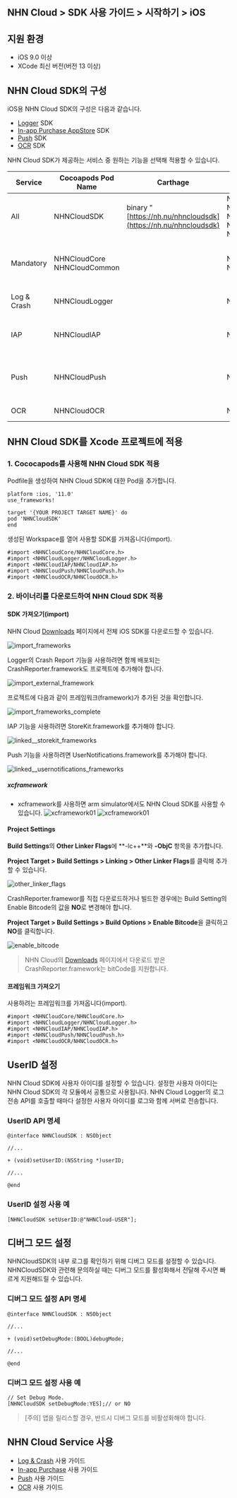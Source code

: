 ## NHN Cloud > SDK 사용 가이드 > 시작하기 > iOS

## 지원 환경

* iOS 9.0 이상
* XCode 최신 버전(버전 13 이상)

## NHN Cloud SDK의 구성

iOS용 NHN Cloud SDK의 구성은 다음과 같습니다.

* [Logger](https://docs.toast.com/ko/TOAST/ko/toast-sdk/log-collector-ios/) SDK
* [In-app Purchase AppStore](https://docs.toast.com/ko/TOAST/ko/toast-sdk/iap-ios/) SDK
* [Push](https://docs.toast.com/ko/TOAST/ko/toast-sdk/push-ios/) SDK
* [OCR](https://docs.toast.com/ko/TOAST/ko/toast-sdk/creditcard-recognizer-ios) SDK
    
NHN Cloud SDK가 제공하는 서비스 중 원하는 기능을 선택해 적용할 수 있습니다.

| Service | Cocoapods Pod Name | Carthage | Framework | Deployment Target | Dependency | Build Settings |
| --- | --- | --- | --- | --- | --- | --- |
| All | NHNCloudSDK | binary "[https://nh.nu/nhncloudsdk](https://nh.nu/nhncloudsdk) | NHNCloudCore.framework<br>NHNCloudCommon.framework<br>NHNCloudLogger.framework<br>NHNCloudIAP.framework<br>NHNCloudPush.framework |  |  |  |
| Mandatory | NHNCloudCore<br>NHNCloudCommon |  | NHNCloudCore.framework<br>NHNCloudCommon.framework | 9.0 |  | OTHER\_LDFLAGS = (<br>"-ObjC",<br>"-lc++"<br>); |
| Log & Crash | NHNCloudLogger |  | NHNCloudLogger.framework | 9.0 | [External & Optional]<br>\* CrashReporter.framework (NHNCloud) |  |
| IAP | NHNCloudIAP |  | NHNCloudIAP.framework | 9.0 | \* StoreKit.framework<br><br>[Optional]<br>\* libsqlite3.tdb |  |
| Push | NHNCloudPush |  | NHNCloudPush.framework | 9.0 | \* UserNotifications.framework<br><br>[Optional]<br>\* PushKit.framework |  |
| OCR | NHNCloudOCR |  | NHNCloudOCR.framework | 11.0 | \* Vision.framework<br>\* AVFoundation.framework |  |

## NHN Cloud SDK를 Xcode 프로젝트에 적용

### 1. Cococapods를 사용해 NHN Cloud SDK 적용

Podfile을 생성하여 NHN Cloud SDK에 대한 Pod을 추가합니다.

```podspec
platform :ios, '11.0'
use_frameworks!

target '{YOUR PROJECT TARGET NAME}' do
pod 'NHNCloudSDK'
end
```

생성된 Workspace를 열어 사용할 SDK를 가져옵니다(import).

```objc
#import <NHNCloudCore/NHNCloudCore.h>
#import <NHNCloudLogger/NHNCloudLogger.h>
#import <NHNCloudIAP/NHNCloudIAP.h>
#import <NHNCloudPush/NHNCloudPush.h>
#import <NHNCloudOCR/NHNCloudOCR.h>
```

### 2. 바이너리를 다운로드하여 NHN Cloud SDK 적용

#### SDK 가져오기(import)

NHN Cloud [Downloads](https://docs.toast.com/ko/Download/#toast-sdk) 페이지에서 전체 iOS SDK를 다운로드할 수 있습니다.

![import_frameworks](https://static.toastoven.net/toastcloud/sdk/ios/overview_import_frameworks_folder_202206.png)

Logger의 Crash Report 기능을 사용하려면 함께 배포되는 CrashReporter.framework도 프로젝트에 추가해야 합니다.

![import_external_framework](https://static.toastoven.net/toastcloud/sdk/ios/overview_import_external_folder_202206.png)

프로젝트에 다음과 같이 프레임워크(framework)가 추가된 것을 확인합니다.

![import_frameworks_complete](https://static.toastoven.net/toastcloud/sdk/ios/overview_import_complete_folder_202206.png)

IAP 기능을 사용하려면 StoreKit.framework를 추가해야 합니다.

![linked__storekit_frameworks](https://static.toastoven.net/toastcloud/sdk/ios/overview_link_frameworks_StoreKit_202206.png)

Push 기능을 사용하려면 UserNotifications.framework를 추가해야 합니다.

![linked__usernotifications_frameworks](https://static.toastoven.net/toastcloud/sdk/ios/overview_link_frameworks_UserNotifications_202206.png)

##### xcframework
* xcframework를 사용하면 arm simulator에서도 NHN Cloud SDK를 사용할 수 있습니다.
![xcframework01](https://static.toastoven.net/toastcloud/sdk/ios/xcframework01_202206.png)
![xcframework01](https://static.toastoven.net/toastcloud/sdk/ios/xcframework02_202206.png)


#### Project Settings

**Build Settings**의 **Other Linker Flags**에 **-lc++**와 **-ObjC** 항목을 추가합니다.

**Project Target > Build Settings > Linking > Other Linker Flags**를 클릭해 추가할 수 있습니다.

![other_linker_flags](http://static.toastoven.net/toastcloud/sdk/ios/overview_settings_flags_202206.png)

CrashReporter.framewor를 직접 다운로드하거나 빌드한 경우에는 Build Setting의 Enable Bitcode의 값을 **NO**로 변경해야 합니다.

**Project Target > Build Settings > Build Options > Enable Bitcode**을 클릭하고 **NO**를 클릭합니다.

![enable_bitcode](http://static.toastoven.net/toastcloud/sdk/ios/overview_settings_bitcode_202206.png)
> NHN Cloud의 [Downloads](https://docs.toast.com/ko/Download/#toast-sdk) 페이지에서 다운로드 받은 CrashReporter.framework는 bitCode를 지원합니다.


#### 프레임워크 가져오기 

사용하려는 프레임워크를 가져옵니다(import).

``` objc
#import <NHNCloudCore/NHNCloudCore.h>
#import <NHNCloudLogger/NHNCloudLogger.h>
#import <NHNCloudIAP/NHNCloudIAP.h>
#import <NHNCloudPush/NHNCloudPush.h>
#import <NHNCloudOCR/NHNCloudOCR.h>
```

## UserID 설정

NHN Cloud SDK에 사용자 아이디를 설정할 수 있습니다.
설정한 사용자 아이디는 NHN Cloud SDK의 각 모듈에서 공통으로 사용됩니다.
NHN Cloud Logger의 로그 전송 API를 호출할 때마다 설정한 사용자 아이디를 로그와 함께 서버로 전송합니다.

### UserID API 명세

```objc
@interface NHNCloudSDK : NSObject

//...

+ (void)setUserID:(NSString *)userID;

//...

@end
```

### UserID 설정 사용 예

```objc
[NHNCloudSDK setUserID:@"NHNCloud-USER"];
```
## 디버그 모드 설정

NHNCloudSDK의 내부 로그를 확인하기 위해 디버그 모드를 설정할 수 있습니다.
NHNCloudSDK와 관련해 문의하실 때는 디버그 모드를 활성화해서 전달해 주시면 빠르게 지원해드릴 수 있습니다.

### 디버그 모드 설정 API 명세


```objc
@interface NHNCloudSDK : NSObject

//...

+ (void)setDebugMode:(BOOL)debugMode;

//...

@end
```

### 디버그 모드 설정 사용 예

```objc
// Set Debug Mode.
[NHNCloudSDK setDebugMode:YES];// or NO
```

> [주의] 앱을 릴리스할 경우, 반드시 디버그 모드를 비활성화해야 합니다.

## NHN Cloud Service 사용

* [Log & Crash](https://docs.toast.com/ko/TOAST/ko/toast-sdk/log-collector-ios/) 사용 가이드
* [In-app Purchase](https://docs.toast.com/ko/TOAST/ko/toast-sdk/iap-ios/) 사용 가이드
* [Push](https://docs.toast.com/ko/TOAST/ko/toast-sdk/push-ios/) 사용 가이드
* [OCR](https://docs.toast.com/ko/TOAST/ko/toast-sdk/creditcard-recognizer-ios) 사용 가이드
